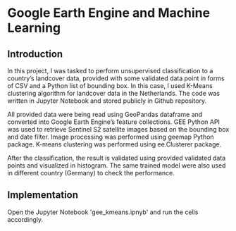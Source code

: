 # Google Earth Engine and Machine Learning

## Introduction
In this project, I was tasked to perform unsupervised classification to a country’s landcover data, provided with some validated data point in forms of CSV and a Python list of bounding box. In this case, I used K-Means clustering algorithm for landcover data in the Netherlands. The code was written in Jupyter Notebook and stored publicly in Github repository.

All provided data were being read using GeoPandas dataframe and converted into Google Earth Engine’s feature collections. GEE Python API was used to retrieve Sentinel S2 satellite images based on the bounding box and date filter. Image processing was performed using geemap Python package. K-means clustering was performed using ee.Clusterer package.

After the classification, the result is validated using provided validated data points and visualized in histogram. The same trained model were also used in different country (Germany) to check the performance.

## Implementation
Open the Jupyter Notebook 'gee_kmeans.ipnyb' and run the cells accordingly.
